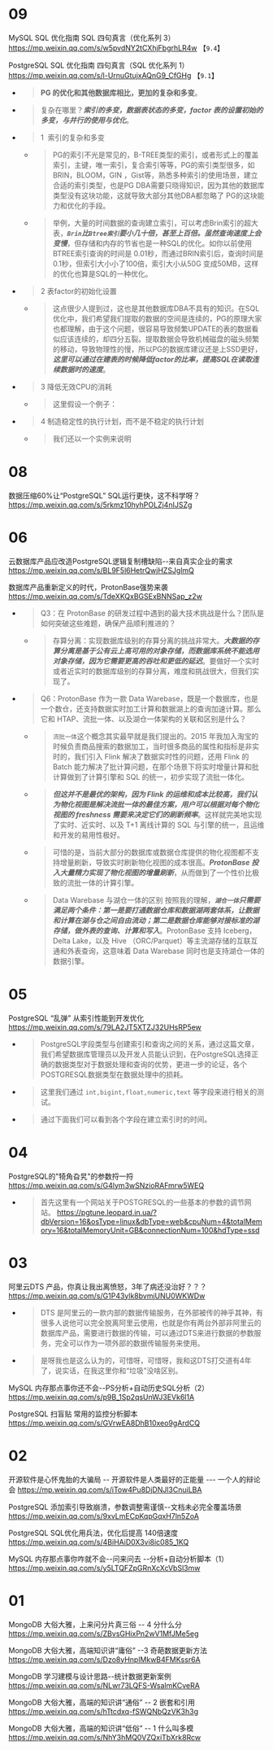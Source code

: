 
# 09

MySQL SQL 优化指南 SQL 四句真言（优化系列 3） https://mp.weixin.qq.com/s/w5pvdNY2tCXhjFbgrhLR4w  【`9.4`】

PostgreSQL SQL 优化指南 四句真言（SQL 优化系列 1） https://mp.weixin.qq.com/s/l-UrnuGtujxAQnG9_CfGHg  【`9.1`】
- > **PG 的优化和其他数据库相比，更加的复杂和多变**。
- > 复杂在哪里？***索引的多变，数据表状态的多变，factor 表的设置初始的多变，与并行的使用与优化***。
- > 1  索引的复杂和多变
  * > PG的索引不光是常见的，B-TREE类型的索引，或者形式上的覆盖索引，主键，唯一索引，复合索引等等，PG的索引类型很多，如BRIN，BLOOM，GIN ，Gist等，熟悉多种索引的使用场景，建立合适的索引类型，也是PG DBA需要只晓得知识，因为其他的数据库类型没有这块功能，这就导致大部分其他DBA都忽略了 PG的这块能力和优化的手段。
  * > 举例，大量的时间数据的查询建立索引，可以考虑Brin索引的超大表，***`Brin`比`Btree索引`要小几十倍，甚至上百倍。虽然查询速度上会变慢***，但存储和内存的节省也是一种SQL的优化。如你以前使用 BTREE索引查询的时间是 0.01秒，而通过BRIN索引后，查询时间是0.1秒，但索引大小小了100倍，索引大小从50G 变成50MB，这样的优化也算是SQL的一种优化。
- > 2 表factor的初始化设置
  * > 这点很少人提到过，这也是其他数据库DBA不具有的知识。在SQL优化中，我们希望我们提取的数据的空间是连续的，PG的原理大家也都理解，由于这个问题，很容易导致频繁UPDATE的表的数据看似应该连续的，却四分五裂。提取数据会导致机械磁盘的磁头频繁的移动，导致物理性的慢，所以PG的数据库建议还是上SSD更好，***这里可以通过在建表的时候降低factor的比率，提高SQL在读取连续数据时的速度***。
- > 3 降低无效CPU的消耗
  * > 这里假设一个例子：
- > 4 制造稳定性的执行计划，而不是不稳定的执行计划
  * > 我们还以一个实例来说明

# 08

数据压缩60%让“PostgreSQL” SQL运行更快，这不科学呀？ https://mp.weixin.qq.com/s/5rkmz10hyhPOLZj4nIJSZg

# 06

云数据库产品应改造PostgreSQL逻辑复制槽缺陷--来自真实企业的需求 https://mp.weixin.qq.com/s/BL9F5l6HetrQwjHZSJglmQ

数据库产品重新定义的时代，ProtonBase强势来袭 https://mp.weixin.qq.com/s/TdeXKQxBGSExBNNSap_z2w
- > Q3：在 ProtonBase 的研发过程中遇到的最⼤技术挑战是什么？团队是如何突破这些难题，确保产品顺利推进的？
  * > 存算分离：实现数据库级别的存算分离的挑战非常大。***大数据的存算分离是基于公有云上高可用的对象存储，而数据库系统不能选用对象存储，因为它需要更高的吞吐和更低的延迟***。要做好一个实时或者近实时的数据库级别的存算分离，难度和挑战很大，但我们实现了。
- > Q6：ProtonBase 作为⼀款 Data Warebase，既是⼀个数据库，也是⼀个数仓，还⽀持数据实时加⼯计算和数据湖上的查询加速计算。那么它和 HTAP、流批⼀体、以及湖仓⼀体架构的关联和区别是什么？
  * > `流批一体`这个概念其实最早就是我们提出的。2015 年我加入淘宝的时候负责商品搜索的数据加工，当时很多商品的属性和指标是非实时的，我们引入 Flink 解决了数据实时性的问题，还用 Flink 的 Batch 能力解决了批计算问题，在那个场景下将实时增量计算和批计算做到了计算引擎和 SQL 的统一，初步实现了流批一体化。
  * > ***但这并不是最优的架构，因为 Flink 的运维和成本比较高，我们认为物化视图是解决流批一体的最佳方案，用户可以根据对每个物化视图的 freshness 需要来决定它们的刷新频率***。这样就完美地实现了实时、近实时、以及 T+1 离线计算的 SQL 与引擎的统一，且运维和开发的易用性极好。
  * > 可惜的是，当前大部分的数据库或数据仓库提供的物化视图都不支持增量刷新，导致实时刷新物化视图的成本很高。***ProtonBase 投入大量精力实现了物化视图的增量刷新***，从而做到了一个性价比极致的流批一体的计算引擎。
  * > Data Warebase 与湖仓一体的区别 按照我的理解，***`湖仓一体`只需要满足两个条件：第一是要打通数据仓库和数据湖两套体系，让数据和计算在湖与仓之间自由流动；第二是数据仓库能够对接标准的湖存储，做外表的查询、计算和写入***。ProtonBase 支持 Iceberg，Delta Lake，以及 Hive （ORC/Parquet）等主流湖存储的互联互通和外表查询，这意味着 Data Warebase 同时也是支持湖仓一体的数据引擎。

# 05

PostgreSQL “乱弹” 从索引性能到开发优化 https://mp.weixin.qq.com/s/79LA2JT5XTZJ32UHsRP5ew
- > PostgreSQL字段类型与创建索引和查询之间的关系，通过这篇文章，我们希望数据库管理员以及开发人员能认识到，在PostgreSQL选择正确的数据类型对于数据处理和查询的优势，更进一步的论证，各个POSTGRESQL数据类型在数据处理中的损耗。
- > 这里我们通过 `int,bigint,float,numeric,text` 等字段来进行相关的测试。
- > 通过下面我们可以看到各个字段在建立索引时的时间。

# 04

PostgreSQL的"犄角旮旯"的参数捋一捋 https://mp.weixin.qq.com/s/G4lym3wSNzioRAFmrw5WEQ
- > 首先这里有一个网站关于POSTGRESQL的一些基本的参数的调节网站。 https://pgtune.leopard.in.ua/?dbVersion=16&osType=linux&dbType=web&cpuNum=4&totalMemory=16&totalMemoryUnit=GB&connectionNum=100&hdType=ssd

# 03

阿里云DTS 产品，你真让我出离愤怒，3年了病还没治好？？？ https://mp.weixin.qq.com/s/G1P43ylk8bvmjUNU0WKWDw
- > DTS 是阿里云的一款内部的数据传输服务，在外部被传的神乎其神，有很多人说他可以完全脱离阿里云使用，也就是你有两台外部非阿里云的数据库产品，需要进行数据的传输，可以通过DTS来进行数据的参数服务，完全可以作为一项外部的数据传输服务来使用。
- > 是呀我也是这么认为的，可惜呀，可惜呀，我和这DTS打交道有4年了，说实话，在我这里你和“垃圾”没啥区别。

MySQL 内存那点事你还不会--PS分析+自动历史SQL分析（2） https://mp.weixin.qq.com/s/p9B_1Sp2qsUnWJ3EVk6l1A

PostgreSQL 扫盲贴 常用的监控分析脚本 https://mp.weixin.qq.com/s/GVrwEA8DhB10xeo9gArdCQ

# 02

开源软件是心怀鬼胎的大骗局 -- 开源软件是人类最好的正能量 --- 一个人的辩论会 https://mp.weixin.qq.com/s/iTow4Pu8DjDNJl3CnuiLBA

PostgreSQL 添加索引导致崩溃，参数调整需谨慎--文档未必完全覆盖场景 https://mp.weixin.qq.com/s/9xvLmECpKqpGqxH7ln5ZoA

PostgreSQL SQL优化用兵法，优化后提高 140倍速度 https://mp.weixin.qq.com/s/4BiHAiD0X3vi8ic085_1KQ

MySQL 内存那点事你咋就不会--问来问去 --分析+自动分析脚本（1） https://mp.weixin.qq.com/s/y5LTQFZpGRnXcXcVbSl3mw

# 01

MongoDB 大俗大雅，上来问分片真三俗 -- 4 分什么分 https://mp.weixin.qq.com/s/ZBvsGHixPn2wV1MfJMe5eg

MongoDB 大俗大雅，高端知识讲“庸俗” --3 奇葩数据更新方法 https://mp.weixin.qq.com/s/Dzo8yHnplMkwB4FMKssr6A

MongoDB 学习建模与设计思路--统计数据更新案例 https://mp.weixin.qq.com/s/NLwr73LQFS-WsalmKCveRA

MongoDB 大俗大雅，高端的知识讲“通俗” -- 2 嵌套和引用 https://mp.weixin.qq.com/s/hTtcdxq-fSWQNbQzVK3h3g

MongoDB 大俗大雅，高端的知识讲“低俗” -- 1 什么叫多模 https://mp.weixin.qq.com/s/NhY3hMQ0VZQxiTbXrk8Rcw
